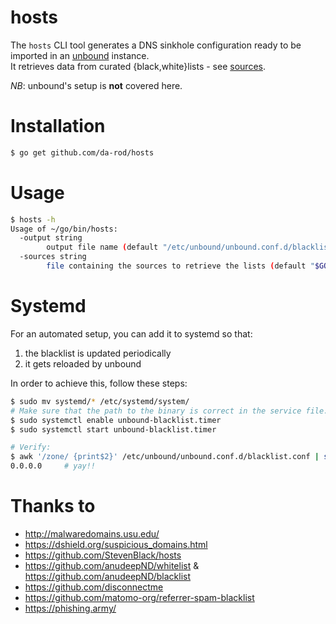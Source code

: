 # hosts

The `hosts` CLI tool generates a DNS sinkhole configuration ready to be imported in an [unbound](https://www.nlnetlabs.nl/projects/unbound/about/) instance.  
It retrieves data from curated {black,white}lists - see [sources](sources.json).

*NB*: unbound's setup is **not** covered here.

# Installation

```bash
$ go get github.com/da-rod/hosts
```

# Usage

```bash
$ hosts -h
Usage of ~/go/bin/hosts:
  -output string
        output file name (default "/etc/unbound/unbound.conf.d/blacklist.conf")
  -sources string
        file containing the sources to retrieve the lists (default "$GOPATH/src/github.com/da-rod/hosts/sources.json")
```

# Systemd

For an automated setup, you can add it to systemd so that:
1. the blacklist is updated periodically
2. it gets reloaded by unbound

In order to achieve this, follow these steps:

```bash
$ sudo mv systemd/* /etc/systemd/system/
# Make sure that the path to the binary is correct in the service file...
$ sudo systemctl enable unbound-blacklist.timer
$ sudo systemctl start unbound-blacklist.timer

# Verify:
$ awk '/zone/ {print$2}' /etc/unbound/unbound.conf.d/blacklist.conf | shuf -n1 | xargs dig +short
0.0.0.0     # yay!!
```

# Thanks to

* http://malwaredomains.usu.edu/
* https://dshield.org/suspicious_domains.html
* https://github.com/StevenBlack/hosts
* https://github.com/anudeepND/whitelist & https://github.com/anudeepND/blacklist
* https://github.com/disconnectme
* https://github.com/matomo-org/referrer-spam-blacklist
* https://phishing.army/
